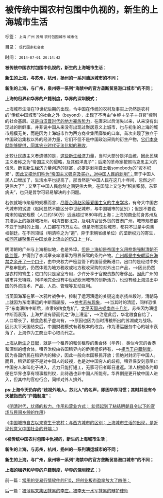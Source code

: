 # 被传统中国农村包围中仇视的，新生的上海城市生活

标签： `上海` `广州` `苏州` `农村包围城市` `城市化` 

目录： `现代国家社会史`

时间： `2014-07-01 20:14:42`

**被传统中国农村包围中仇视的，新生的上海城市生活**；

**新生的上海，与苏州，杭州，扬州的一系列漕运城市的不同；**

**新生的上海，与广州，泉州等一系列“海禁中的官方垄断贸易港口城市”的不同；**

**上海的租界和华界的户籍制度，华界的深圳模式**；

上海城市生活在19世纪后期的出现，令中国在传统的农村及事实上仍然是农村的“传统中国城市”的社会之外（beyond），出现了不再由“乡绅＋举子＋县官”控制的社会基层。这[是自汉晋时代的地方豪族势力](../../../2011/11/23/中国土地制度的简史.md)，在唐宋以后消失以来，从来没有出现过的新鲜事。并非说中国从来没有出现过聚居意义上城市，也与初生的上海的城市规模无关，而是因为上海城市作为西方商业集团靡集的口岸，首次出现了独立于中国政治集权以外的经济力量，它们不但不是中国政治采购的衍生产物，[它们本身就能够提供，同其农业时代无法比拟的税收](../../../2010/1/29/市民拥有的不是城市的财富，是交换创造价值的场所体系.md)。

比较让民族主义者遗憾的是，[这些新生经济力量](../../../2012/9/11/没有改革开放就不会有革命的临界点.md)，当时大部分是洋血统，因此民族主义者称之为“帝国主义的侵略，及其假洋鬼子”；后来的革命家按照马克思主义的信念，断言新生经济力量创造的财富，必定是剥削自土著somebody的“资本积累”，[因此又把他们称为“帝国主义强盗及买办，对中国人民的剥削”；](../../../2009/12/25/自力更生国防建设是小农意识历史经验.md)至于中国人民人口增加了，生活水平也提高了，那当然是“中国人民在这几十年间，忽然之间更伟大了”；又至于中国人民忽然之间更伟大后，在国际上又沦为“积贫积弱，东亚病夫”，也只是哲学可轻易解决的小问题。

若仅就城市聚居的规模而言，[尽管台湾赵冈等爱国主义的牛皮学术](../../../2010/6/2/中国古代建筑技术落后的原因;牛皮爱国主义有用吗？.md)，有夸大中国古代城市的劣迹（赵冈显然不能区分中世纪城市，与中国城市的区别）；但是不要说南宋的临安规模（人口约150万）远远超过1880年的上海；上海的商业前身苏州及其漕运上的姐妹城扬州，明清首都北京，及明清官营外贸的首港广州，城市规模都不亚于当时的上海，人口都在75万左右。但是所有这些城市，都只不过是中央集权朝廷，在不同领域（明清称之为“道”，异于宋朝省级单位）的垄断权力的寄生，[如同苍蝇聚集在中国龙身上流血的伤口上一](../../../2009/9/2/反对户籍制度背后垂涎的是政策倾斜的利益输送.md)样。

明清朝的广州与上海相似地，也是外埠。[但是上海却是帝国主义用枪炮强制清朝不能监管](../../../2013/7/21/上海自由贸易区未必如愿，香港上海深圳的百年兴衰规律；.md)，并得到了李鸿章亲率淮军为租界保驾的条约产物。[广州却是中央朝廷在海禁之余开了一个口子](../../../2010/8/27/威继光“灭商”；中央集权社会的败灭规律.md)，由中央权力严密监管下的国营垄断港口。出口的是经过中央严格审批的，仍然体现为地方税收或地方税收采购的对外出口产品，——>因此仍然是农村的寄生；进口的只是皇室专用，少许分享于官僚贵族的奢侈品。因此广州的城市并无特殊，同样地完全没有中世纪欧洲城市的创新活力，也没有经上海进出中国的外资技术、产品、人员、管理等互动互利。

当英国海军在第一次鸦片战争中，控制了运河漕运的关键这南京扬州段时，清朝马上就因为东南漕运的中断而屈服，——>[参考苏杭现象](../../../2013/1/25/苏杭现象是“爱民”“向弱者倾斜”的必然结果.md)，——>当其时的清廷，同样恐惧于“东南漕粮中断后，直隶的粮食危机”。[太平天国占据南京十几年](../../../2013/12/1/专制文化阻止自治，制止集会结社会的“维稳”经验，及太平天国.md)，苏州因为漕运中断而衰落，上海并没有替而代之“海上漕运”，——>注意此后，华北粮食自给了，人口增长了，粮食危机子虚乌有，——>原因也因为当时漕粮所出的苏湖成为战场。因此太平天国结束后，中国财税模式有着根本的改变，作为漕运服务中心的城市衰落了，上海作为工商业中心取而代之。

[上海从新生之日起](../../../2014/6/29/中国城市自古以来寄生于农村；与西方城市的区别；.md)，就是一个租界的和仿租界的集合体（华界），类似今天的香港和深圳的组合体。租界治权由各国租界内的侨民组织持有，——>[相当于户籍制度](../../../2010/3/6/为户籍制度正名，是民主启蒙的关键一环.md)。因为各国侨民在租界内的稀少，因此一般向本国移民开放；但绝对封闭于中国人。而且，租界即便不是对中国人的歧视，也是对中国穷人的歧视，租界保安刻意阻止中国穷人和叫化子进入，苦力只能打短工，无家可归者即日遣返。洋人根据条约即便在华界也享有领事裁判权，此待遇也非中国人所能有。华界倒是更开放中国人进入，但其中的官府行会，同样对外人排外。

**ps:上海今天仍存的“歧视外地人，苏北人”的名声，即因华界习惯；其时并没有今天被指责的“户籍制度”**；

《[明清时代，状师的权力，作用和营业方式；
状师起到了粘结明朝县令以下的官场与民间乡绅的作用](http://blog.sina.com.cn/s/blog_5563a64d0102uwc7.html)》

《[中国城市自古以来寄生于农村；与西方城市的区别；上海城市生活的出现，是近现代意义中国社会的开端；](../../../2014/6/29/中国城市自古以来寄生于农村；与西方城市的区别；.md)》

《**被传统中国农村包围中仇视的，新生的上海城市生活**；

**新生的上海，与苏州，杭州，扬州的一系列漕运城市的不同；**

**新生的上海，与广州，泉州等一系列“海禁中的官方垄断贸易港口城市”的不同；**

**上海的租界和华界的户籍制度，华界的深圳模式**；》



前一篇：[常用的交易行情软件的F10，将创业板市盈率放大了四倍；](http://blog.sina.com.cn/s/blog_5563a64d0102uwft.html)

后一篇：[被薄熙来集团抹黑的李庄，被李天一水军抹黑的辩护律师](http://blog.sina.com.cn/s/blog_5563a64d0102uwhy.html)